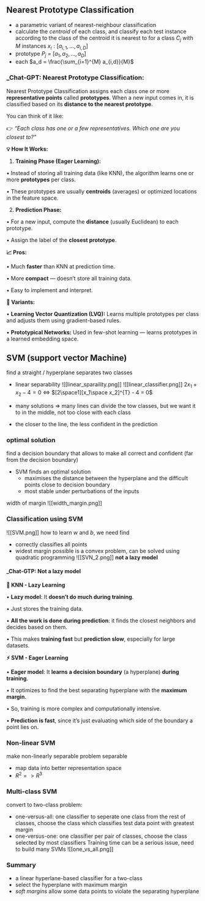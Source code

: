 ## Nearest Prototype Classification
- a parametric variant of nearest-neighbour classification
- calculate the _centroid_ of each class, and classify each test instance according to the class of the centroid it is nearest to
for a class $C_j$ with _M_ instances ${x_i: [a_{i,1}, ..., a_{i,D}]}$
- prototype $P_j$ = $[a_1, a_2, ..., a_D]$ 
- each $a_d = \frac{\sum_{i=1}^{M} a_{i,d}}{M}$

### \_Chat-GPT: Nearest Prototype Classification:
Nearest Prototype Classification assigns each class one or more **representative points** called **prototypes**. When a new input comes in, it is classified based on its **distance to the nearest prototype**.

You can think of it like:

👉 _“Each class has one or a few representatives. Which one are you closest to?”_

**💡 How It Works:**

1. **Training Phase (Eager Learning):**

• Instead of storing all training data (like KNN), the algorithm learns one or more **prototypes** per class.

• These prototypes are usually **centroids** (averages) or optimized locations in the feature space.

2. **Prediction Phase:**

• For a new input, compute the **distance** (usually Euclidean) to each prototype.

• Assign the label of the **closest prototype**.

**📈 Pros:**

• Much **faster** than KNN at prediction time.

• More **compact** — doesn’t store all training data.

• Easy to implement and interpret.

**🧪 Variants:**

• **Learning Vector Quantization (LVQ):** Learns multiple prototypes per class and adjusts them using gradient-based rules.

• **Prototypical Networks:** Used in few-shot learning — learns prototypes in a learned embedding space.


## SVM (support vector Machine)
find a straight / hyperplane separates two classes
- linear separability
 ![[linear_sparaility.png]]
 ![[linear_classifier.png]]
$2x_1 + x_2 - 4 = 0$ <=> $[2\space1][x_1\space x_2]^{T} - 4 = 0$

- many solutions => many lines can divide the tow classes, but we want it to in the middle, not too close with each class
- the closer to the line, the less confident in the prediction

### optimal solution
find a decision boundary that allows to make all correct and confident (far from the decision boundary)
- SVM finds an optimal solution
	- maximises the distance between the hyperplane and the difficult points close to decision boundary
	- most stable under perturbations of the inputs

width of margin
![[width_margin.png]]

### Classification using SVM
 ![[SVM.png]]
 how to learn $w$ and $b$, we need find
 - correctly classifies all points
 - widest margin possible
is a convex problem, can be solved using quadratic programming
![[SVN_2.png]]
**not a lazy model**
#### \_Chat-GTP: Not a lazy model
**🐢 KNN - Lazy Learning**

• **Lazy model**: It **doesn’t do much during training**.

• Just stores the training data.

• **All the work is done during prediction**: it finds the closest neighbors and decides based on them.

• This makes **training fast** but **prediction slow**, especially for large datasets.

  

**⚡ SVM - Eager Learning**

• **Eager model**: It **learns a decision boundary** (a hyperplane) **during training**.

• It optimizes to find the best separating hyperplane with the **maximum margin**.

• So, training is more complex and computationally intensive.

• **Prediction is fast**, since it’s just evaluating which side of the boundary a point lies on.

### Non-linear SVM
make non-linearly separable problem separable
- map data into better representation space
- $R^2 => R^3$

### Multi-class SVM
convert to two-class problem:
- one-versus-all: one classifier to seperate one class from the rest of classes, choose the class which classifies test data point with greatest margin
- one-versus-one: one classifier per pair of classes, choose the class selected by most classifiers
Training time can be a serious issue, need to build many SVMs 
![[one_vs_all.png]]

### Summary
- a linear hyperlane-based classifier for a two-class
- select the hyperplane with maximum margin
- _soft margins_ allow some data points to violate the separating hyperplane
